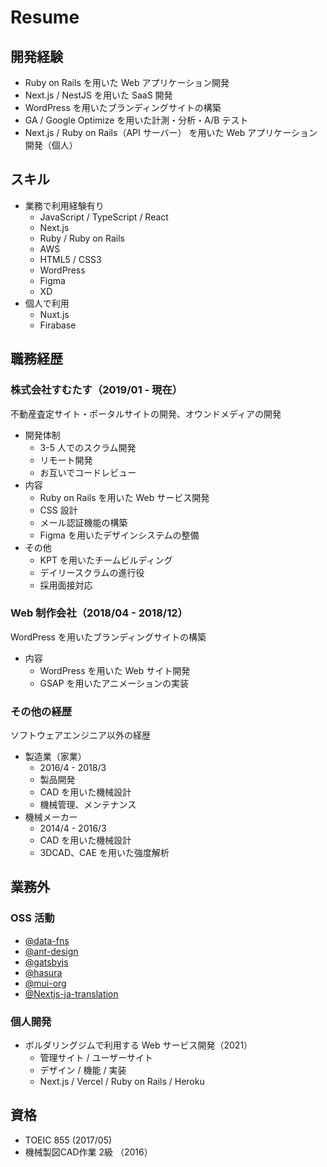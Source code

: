 # Resume

## 開発経験

- Ruby on Rails を用いた Web アプリケーション開発
- Next.js / NestJS を用いた SaaS 開発
- WordPress を用いたブランディングサイトの構築
- GA / Google Optimize を用いた計測・分析・A/B テスト
- Next.js / Ruby on Rails（API サーバー） を用いた Web アプリケーション開発（個人）

## スキル

- 業務で利用経験有り
  - JavaScript / TypeScript / React
  - Next.js
  - Ruby / Ruby on Rails
  - AWS
  - HTML5 / CSS3
  - WordPress
  - Figma
  - XD
- 個人で利用
  - Nuxt.js
  - Firabase

## 職務経歴

### 株式会社すむたす（2019/01 - 現在）

不動産査定サイト・ポータルサイトの開発、オウンドメディアの開発

- 開発体制
  - 3-5 人でのスクラム開発
  - リモート開発
  - お互いでコードレビュー
- 内容
  - Ruby on Rails を用いた Web サービス開発
  - CSS 設計
  - メール認証機能の構築
  - Figma を用いたデザインシステムの整備
- その他
  - KPT を用いたチームビルディング
  - デイリースクラムの進行役
  - 採用面接対応

### Web 制作会社（2018/04 - 2018/12）

WordPress を用いたブランディングサイトの構築

- 内容
  - WordPress を用いた Web サイト開発
  - GSAP を用いたアニメーションの実装

### その他の経歴

ソフトウェアエンジニア以外の経歴

- 製造業（家業）
  - 2016/4 - 2018/3
  - 製品開発
  - CAD を用いた機械設計
  - 機械管理、メンテナンス
- 機械メーカー
  - 2014/4 - 2016/3
  - CAD を用いた機械設計
  - 3DCAD、CAE を用いた強度解析

## 業務外

### OSS 活動

- [@data-fns](https://github.com/date-fns/date-fns)
- [@ant-design](https://github.com/ant-design/ant-design)
- [@gatsbyjs](https://github.com/gatsbyjs/gatsby-ja)
- [@hasura](https://github.com/hasura/graphql-engine)
- [@mui-org](https://github.com/mui-org/material-ui)
- [@Nextjs-ja-translation](https://github.com/Nextjs-ja-translation/Nextjs-ja-translation-docs)

### 個人開発

- ボルダリングジムで利用する Web サービス開発（2021）
  - 管理サイト / ユーザーサイト
  - デザイン / 機能 / 実装
  - Next.js / Vercel / Ruby on Rails / Heroku

## 資格
- TOEIC 855 (2017/05)
- 機械製図CAD作業 2級 （2016）
